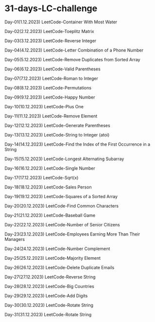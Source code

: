 # 31-days-LC-challenge

Day-01(1.12.2023)
LeetCode-Container With Most Water

Day-02(2.12.2023)
LeetCode-Toeplitz Matrix

Day-03(3.12.2023)
LeetCode-Reverse Integer

Day-04(4.12.2023)
LeetCode-Letter Combination of a Phone Number

Day-05(5.12.2023)
LeetCode-Remove Duplicates from Sorted Array

Day-06(6.12.2023)
LeetCode-Valid Parentheses

Day-07(7.12.2023)
LeetCode-Roman to Integer

Day-08(8.12.2023)
LeetCode-Permutations

Day-09(9.12.2023)
LeetCode-Happy Number

Day-10(10.12.2023)
LeetCode-Plus One

Day-11(11.12.2023)
LeetCode-Remove Element

Day-12(12.12.2023)
LeetCode-Generate Parentheses

Day-13(13.12.2023)
LeetCode-String to Integer (atoi)

Day-14(14.12.2023)
LeetCode-Find the Index of the First Occurrence in a String

Day-15(15.12.2023)
LeetCode-Longest Alternating Subarray

Day-16(16.12.2023)
LeetCode-Single Number

Day-17(17.12.2023)
LeetCode-Sqrt(x)

Day-18(18.12.2023)
LeetCode-Sales Person

Day-19(19.12.2023)
LeetCode-Squares of a Sorted Array

Day-20(20.12.2023)
LeetCode-Find Common Characters

Day-21(21.12.2023)
LeetCode-Baseball Game

Day-22(22.12.2023)
LeetCode-Number of Senior Citizens

Day-23(23.12.2023)
LeetCode-Employees Earning More Than Their Managers

Day-24(24.12.2023)
LeetCode-Number Complement

Day-25(25.12.2023)
LeetCode-Majority Element

Day-26(26.12.2023)
LeetCode-Delete Duplicate Emails

Day-27(27.12.2023)
LeetCode-Reverse String

Day-28(28.12.2023)
LeetCode-Big Countries

Day-29(29.12.2023)
LeetCode-Add Digits

Day-30(30.12.2023)
LeetCode-Rotate String

Day-31(31.12.2023)
LeetCode-Rotate String
